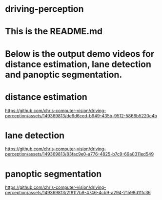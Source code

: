 # driving-perception
# This is the README.md
# Below is the output demo videos for distance estimation, lane detection and panoptic segmentation.

# distance estimation
https://github.com/chris-computer-vision/driving-perception/assets/149369813/de6d6ced-b949-435b-9512-5866b5220c4b

# lane detection
https://github.com/chris-computer-vision/driving-perception/assets/149369813/83fac9e0-a776-4825-b7c9-69a0311ed549

# panoptic segmentation
https://github.com/chris-computer-vision/driving-perception/assets/149369813/2f81f7b8-4746-4cb9-a294-21598d11fc36

